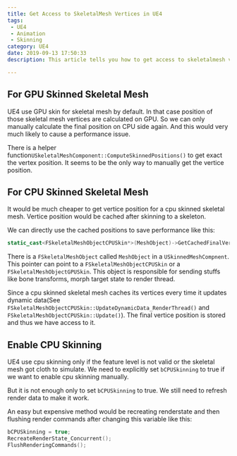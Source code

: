 ```yaml
---
title: Get Access to SkeletalMesh Vertices in UE4
tags: 
 - UE4
 - Animation
 - Skinning
category: UE4
date: 2019-09-13 17:50:33
description: This article tells you how to get access to skeletalmesh vertices in UE4.   

---
```



## For GPU Skinned Skeletal Mesh

UE4 use GPU skin for skeletal mesh by default. In that case position of those skeletal mesh vertices are calculated on GPU. So we can only manually calculate the final position on CPU side again. And this would very much likely to cause a performance issue. 

There is a helper function`USkeletalMeshComponent::ComputeSkinnedPositions()` to get exact the vertex position. It seems to be the only way to manually get the vertice position. 

## For CPU Skinned Skeletal Mesh

It would be much cheaper to get vertice position for a cpu skinned skeletal mesh. Vertice position would be cached after skinning to a skeleton. 

We can directly use the cached positions to save performance like this: 

```c++
static_cast<FSkeletalMeshObjectCPUSkin*>(MeshObject)->GetCachedFinalVertices(); 
```

There is a `FSkeletalMeshObject` called `MeshObject` in a `USkinnedMeshCompnent`. This pointer can point to a `FSkeletalMeshObjectCPUSkin` or a `FSkeletalMeshObjectGPUSkin`.  This object is responsible for sending stuffs like bone transforms, morph target state to render thread. 

Since a cpu skinned skeletal mesh caches its vertices every time it updates dynamic data(See `FSkeletalMeshObjectCPUSkin::UpdateDynamicData_RenderThread()` and `FSkeletalMeshObjectCPUSkin::Update()`). The final vertice position is stored and thus we have access to it. 

## Enable CPU Skinning

UE4 use cpu skinning only if the feature level is not valid or the skeletal mesh got cloth to simulate. We need to explicitly set `bCPUSkinning` to true if we want to enable cpu skinning manually. 


But it is not enough only to set `bCPUSkinning` to true. We still need to refresh render data to make it work. 


An easy but expensive method would be recreating renderstate and then flushing render commands after changing this variable like this:  

```c++
bCPUSkinning = true; 
RecreateRenderState_Concurrent(); 
FlushRenderingCommands(); 
```
